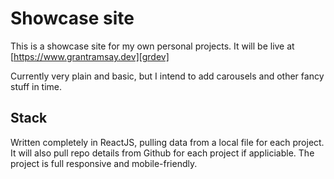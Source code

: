 # Showcase site

This is a showcase site for my own personal projects. It will be live at
[https://www.grantramsay.dev][grdev]

Currently very plain and basic, but I intend to add carousels and other fancy
stuff in time.

[grdev]: https://www.grantramsay.dev

## Stack

Written completely in ReactJS, pulling data from a local file for each project.
It will also pull repo details from Github for each project if appliciable. The
project is full responsive and mobile-friendly.
